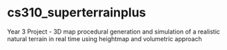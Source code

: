 # cs310_superterrainplus
Year 3 Project - 3D map procedural generation and simulation of a realistic natural terrain in real time using heightmap and volumetric approach